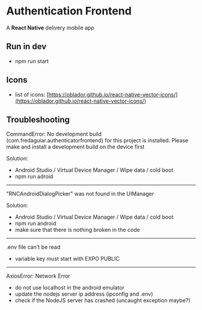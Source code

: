 # Authentication Frontend

A **React Native** delivery mobile app

## Run in dev

- npm run start

## Icons

- list of icons: [https://oblador.github.io/react-native-vector-icons/](https://oblador.github.io/react-native-vector-icons/)

## Troubleshooting

CommandError: No development build (com.fredaguiar.authenticatorfrontend) for this project is installed. Please make and install a development build on the device first

Solution:

- Android Studio / Virtual Device Manager / Wipe data / cold boot
- npm run adroid

---

"RNCAndroidDialogPicker" was not found in the UIManager

Solution:

- Android Studio / Virtual Device Manager / Wipe data / cold boot
- npm run android
- make sure that there is nothing broken in the code

---

.env file can't be read

- variable key must start with EXPO PUBLIC

---

AxiosError: Network Error

- do not use localhost in the android emulator
- update the nodejs server ip address (ipconfig and .env)
- check if the NodeJS server has crashed (uncaught exception maybe?)

